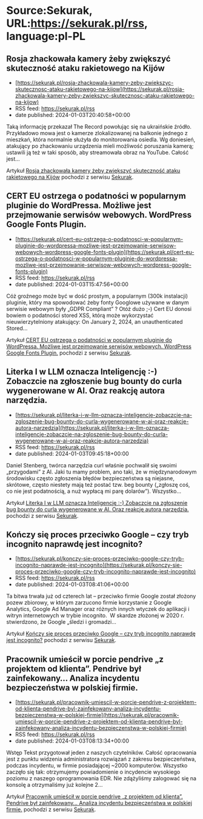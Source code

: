 # Source:Sekurak, URL:https://sekurak.pl/rss, language:pl-PL

## Rosja zhackowała kamery żeby zwiększyć skuteczność ataku rakietowego na Kijów
 - [https://sekurak.pl/rosja-zhackowala-kamery-zeby-zwiekszyc-skutecznosc-ataku-rakietowego-na-kijow](https://sekurak.pl/rosja-zhackowala-kamery-zeby-zwiekszyc-skutecznosc-ataku-rakietowego-na-kijow)
 - RSS feed: https://sekurak.pl/rss
 - date published: 2024-01-03T20:40:58+00:00

<p>Taką informację przekazał The Record powołując się na ukraińskie źródło. Przykładowo mowa jest o kamerze zlokalizowanej na balkonie jednego z mieszkań, która normalnie służyła do monitorowania osiedla. Wg doniesień, atakujący po zhackowaniu urządzenia mieli możliwość poruszania kamerą; ustawili ją też w taki sposób, aby streamowała obraz na YouTube. Całość jest...</p>
<p>Artykuł <a href="https://sekurak.pl/rosja-zhackowala-kamery-zeby-zwiekszyc-skutecznosc-ataku-rakietowego-na-kijow/" rel="nofollow">Rosja zhackowała kamery żeby zwiększyć skuteczność ataku rakietowego na Kijów</a> pochodzi z serwisu <a href="https://sekurak.pl" rel="nofollow">Sekurak</a>.</p>

## CERT EU ostrzega o podatności w popularnym pluginie do WordPressa. Możliwe jest przejmowanie serwisów webowych. WordPress Google Fonts Plugin.
 - [https://sekurak.pl/cert-eu-ostrzega-o-podatnosci-w-popularnym-pluginie-do-wordpressa-mozliwe-jest-przejmowanie-serwisow-webowych-wordpress-google-fonts-plugin](https://sekurak.pl/cert-eu-ostrzega-o-podatnosci-w-popularnym-pluginie-do-wordpressa-mozliwe-jest-przejmowanie-serwisow-webowych-wordpress-google-fonts-plugin)
 - RSS feed: https://sekurak.pl/rss
 - date published: 2024-01-03T15:47:56+00:00

<p>Cóż groźnego może być w dość prostym, a popularnym (300k instalacji) pluginie, który ma spowodować żeby fonty Googlowe używane w danym serwisie webowym były &#8222;GDPR Compliant&#8221; ? Otóż dużo ;-) Cert EU donosi bowiem o podatności stored XSS, którą może wykorzystać nieuwierzytelniony atakujący: On January 2, 2024, an unauthenticated Stored...</p>
<p>Artykuł <a href="https://sekurak.pl/cert-eu-ostrzega-o-podatnosci-w-popularnym-pluginie-do-wordpressa-mozliwe-jest-przejmowanie-serwisow-webowych-wordpress-google-fonts-plugin/" rel="nofollow">CERT EU ostrzega o podatności w popularnym pluginie do WordPressa. Możliwe jest przejmowanie serwisów webowych. WordPress Google Fonts Plugin.</a> pochodzi z serwisu <a href="https://sekurak.pl" rel="nofollow">Sekurak</a>.</p>

## Literka I w LLM oznacza Inteligencję :-) Zobaczcie na zgłoszenie bug bounty do curla wygenerowane w AI. Oraz reakcję autora narzędzia.
 - [https://sekurak.pl/literka-i-w-llm-oznacza-inteligencje-zobaczcie-na-zgloszenie-bug-bounty-do-curla-wygenerowane-w-ai-oraz-reakcje-autora-narzedzia](https://sekurak.pl/literka-i-w-llm-oznacza-inteligencje-zobaczcie-na-zgloszenie-bug-bounty-do-curla-wygenerowane-w-ai-oraz-reakcje-autora-narzedzia)
 - RSS feed: https://sekurak.pl/rss
 - date published: 2024-01-03T09:45:18+00:00

<p>Daniel Stenberg, twórca narzędzia curl właśnie pochwalił się swoimi &#8222;przygodami&#8221; z AI. Jaki tu mamy problem, ano taki, że w międzynarodowym środowisku często zgłoszenia błędów bezpieczeństwa są niejasne, skrótowe, często niestety mają też postać tzw. beg bounty (&#8222;zgłoszę coś, co nie jest podatnością, a nuż wypłacą mi parę dolarów&#8221;). Wszystko...</p>
<p>Artykuł <a href="https://sekurak.pl/literka-i-w-llm-oznacza-inteligencje-zobaczcie-na-zgloszenie-bug-bounty-do-curla-wygenerowane-w-ai-oraz-reakcje-autora-narzedzia/" rel="nofollow">Literka I w LLM oznacza Inteligencję :-) Zobaczcie na zgłoszenie bug bounty do curla wygenerowane w AI. Oraz reakcję autora narzędzia.</a> pochodzi z serwisu <a href="https://sekurak.pl" rel="nofollow">Sekurak</a>.</p>

## Kończy się proces przeciwko Google – czy tryb incognito naprawdę jest incognito?
 - [https://sekurak.pl/konczy-sie-proces-przeciwko-google-czy-tryb-incognito-naprawde-jest-incognito](https://sekurak.pl/konczy-sie-proces-przeciwko-google-czy-tryb-incognito-naprawde-jest-incognito)
 - RSS feed: https://sekurak.pl/rss
 - date published: 2024-01-03T08:41:06+00:00

<p>Ta bitwa trwała już od czterech lat &#8211; przeciwko firmie Google został złożony pozew zbiorowy, w którym zarzucono firmie korzystanie z Google Analytics, Google Ad Manager oraz różnych innych wtyczek do aplikacji i witryn internetowych w trybie incognito.&#160; W skardze złożonej w 2020 r. stwierdzono, że Google „śledzi i gromadzi...</p>
<p>Artykuł <a href="https://sekurak.pl/konczy-sie-proces-przeciwko-google-czy-tryb-incognito-naprawde-jest-incognito/" rel="nofollow">Kończy się proces przeciwko Google &#8211; czy tryb incognito naprawdę jest incognito?</a> pochodzi z serwisu <a href="https://sekurak.pl" rel="nofollow">Sekurak</a>.</p>

## Pracownik umieścił w porcie pendrive „z projektem od klienta”. Pendrive był zainfekowany… Analiza incydentu bezpieczeństwa w polskiej firmie.
 - [https://sekurak.pl/pracownik-umiescil-w-porcie-pendrive-z-projektem-od-klienta-pendrive-byl-zainfekowany-analiza-incydentu-bezpieczenstwa-w-polskiej-firmie](https://sekurak.pl/pracownik-umiescil-w-porcie-pendrive-z-projektem-od-klienta-pendrive-byl-zainfekowany-analiza-incydentu-bezpieczenstwa-w-polskiej-firmie)
 - RSS feed: https://sekurak.pl/rss
 - date published: 2024-01-03T08:13:34+00:00

<p>Wstęp Tekst przygotował jeden z naszych czytelników. Całość opracowania jest z punktu widzenia administratora rozwiązań z zakresu bezpieczeństwa, podczas incydentu, w firmie posiadającej ~2000 komputerów. Wszystko zaczęło się tak: otrzymujemy powiadomienie o incydencie wysokiego poziomu z naszego oprogramowania EDR. Nie zdążyliśmy zalogować się na konsolę a otrzymaliśmy już kolejne 2...</p>
<p>Artykuł <a href="https://sekurak.pl/pracownik-umiescil-w-porcie-pendrive-z-projektem-od-klienta-pendrive-byl-zainfekowany-analiza-incydentu-bezpieczenstwa-w-polskiej-firmie/" rel="nofollow">Pracownik umieścił w porcie pendrive &#8222;z projektem od klienta&#8221;. Pendrive był zainfekowany&#8230; Analiza incydentu bezpieczeństwa w polskiej firmie.</a> pochodzi z serwisu <a href="https://sekurak.pl" rel="nofollow">Sekurak</a>.</p>

